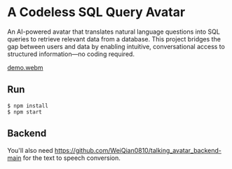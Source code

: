 # A Codeless SQL Query Avatar
An AI-powered avatar that translates natural language questions into SQL queries to retrieve relevant data from a database. This project bridges the gap between users and data by enabling intuitive, conversational access to structured information—no coding required.

[demo.webm](https://github.com/user-attachments/assets/c3e12448-ce9a-40e2-b786-bb5dbbd41730)

## Run
```
$ npm install
$ npm start
```

## Backend
You'll also need https://github.com/WeiQian0810/talking_avatar_backend-main for the text to speech conversion.
